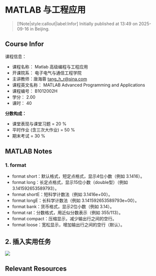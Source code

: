 # MATLAB 与工程应用

> [!Note|style:callout|label:Infor]
Initially published at 13:49 on 2025-09-16 in Beijing.

## Course Infor

课程信息：
- 课程名称： Matlab 高级编程与工程应用
- 开课院系： 电子电气与通信工程学院
- 主讲教师：唐海蓉 tang_h_r@sina.com
- 课程英文名称：	MATLAB Advanced Programming and Applications
- 课程编号：	B1012002H
- 学分：	2.00
- 课时：	40


**分数构成：**
  - 课堂表现与课堂习题 = 20 %
  - 平时作业 (含三次大作业)  = 50 %
  - 期末考试 = 30 %


## MATLAB Notes

### 1. format 

- format short：默认格式，短定点格式，显示4位小数（例如 3.1416）。
- format long：长定点格式，显示15位小数（double型）（例如 3.141592653589793）。
- format shortE：短科学计数法（例如 3.1416e+00）。
- format longE：长科学计数法（例如 3.141592653589793e+00）。
- format bank：货币格式，显示2位小数（例如 3.14）。
- format rat：分数格式，用近似分数表示（例如 355/113）。
- format compact：压缩显示，减少输出行之间的空行。
- format loose：宽松显示，增加输出行之间的空行（默认）。

## 2. 插入实用任务

<div class="center"><img src="https://imagebank-0.oss-cn-beijing.aliyuncs.com/VS-PicGo/2025-09-16-15-07-49_MATLAB 与工程应用.png"/></div>

## Relevant Resources